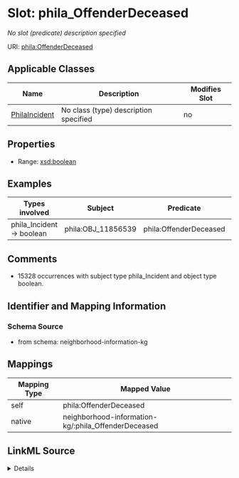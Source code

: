 

# Slot: phila_OffenderDeceased


_No slot (predicate) description specified_





URI: [phila:OffenderDeceased](https://metadata.phila.gov/OffenderDeceased)



<!-- no inheritance hierarchy -->





## Applicable Classes

| Name | Description | Modifies Slot |
| --- | --- | --- |
| [PhilaIncident](../classes/PhilaIncident.md) | No class (type) description specified |  no  |







## Properties

* Range: [xsd:boolean](xsd:boolean)






## Examples

| Types involved | Subject | Predicate | Object |
| --- | --- | --- | --- |
| phila_Incident → boolean | phila:OBJ_11856539 | phila:OffenderDeceased | false |


## Comments

* 15328 occurrences with subject type phila_Incident and object type boolean.

## Identifier and Mapping Information







### Schema Source


* from schema: neighborhood-information-kg




## Mappings

| Mapping Type | Mapped Value |
| ---  | ---  |
| self | phila:OffenderDeceased |
| native | neighborhood-information-kg/:phila_OffenderDeceased |




## LinkML Source

<details>
```yaml
name: phila_OffenderDeceased
description: No slot (predicate) description specified
comments:
- 15328 occurrences with subject type phila_Incident and object type boolean.
examples:
- description: phila_Incident → boolean
  object:
    example_object: 'false'
    example_object_type: boolean
    example_predicate: phila:OffenderDeceased
    example_subject: phila:OBJ_11856539
    example_subject_type: phila_Incident
from_schema: neighborhood-information-kg
rank: 1000
slot_uri: phila:OffenderDeceased
alias: phila_OffenderDeceased
domain_of:
- phila_Incident
range: boolean

```
</details>